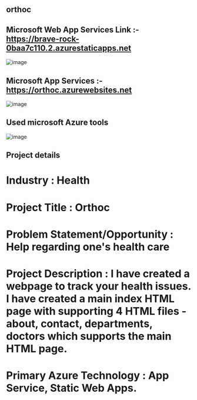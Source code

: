 ## orthoc
##
## Microsoft Web App Services Link :- https://brave-rock-0baa7c110.2.azurestaticapps.net
![image](https://user-images.githubusercontent.com/116788815/198888571-a0ccd814-ac1b-4a15-8259-2a1b560e9950.png)
##
## Microsoft App Services :- https://orthoc.azurewebsites.net
![image](https://user-images.githubusercontent.com/116788815/198888533-a940ac56-5324-437c-8b6b-bc42ceff4614.png)
##
## Used microsoft Azure tools 
![image](https://user-images.githubusercontent.com/116788815/210079337-9ddcca11-f5bf-4714-b7e8-577eaea15882.png)
##
## Project details

# Industry : Health

# Project Title : Orthoc

# Problem Statement/Opportunity : Help regarding one's health care

# Project Description : I have created a webpage to track your health issues. I have created a main index HTML page with supporting 4 HTML files - about, contact, departments, doctors which supports the main HTML page.

# Primary Azure Technology : App Service, Static Web Apps.
